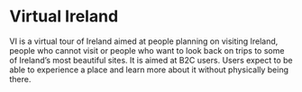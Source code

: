# Virtual Ireland
VI is a virtual tour of Ireland aimed at people planning on visiting Ireland, people who cannot visit or people who want to look back on trips to some of Ireland’s most beautiful sites. It is aimed at B2C users. Users expect to be able to experience a place and learn more about it without physically being there.